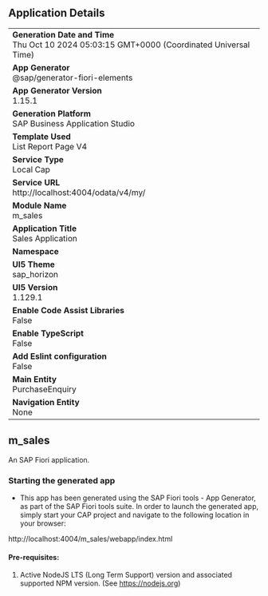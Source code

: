## Application Details
|               |
| ------------- |
|**Generation Date and Time**<br>Thu Oct 10 2024 05:03:15 GMT+0000 (Coordinated Universal Time)|
|**App Generator**<br>@sap/generator-fiori-elements|
|**App Generator Version**<br>1.15.1|
|**Generation Platform**<br>SAP Business Application Studio|
|**Template Used**<br>List Report Page V4|
|**Service Type**<br>Local Cap|
|**Service URL**<br>http://localhost:4004/odata/v4/my/|
|**Module Name**<br>m_sales|
|**Application Title**<br>Sales Application|
|**Namespace**<br>|
|**UI5 Theme**<br>sap_horizon|
|**UI5 Version**<br>1.129.1|
|**Enable Code Assist Libraries**<br>False|
|**Enable TypeScript**<br>False|
|**Add Eslint configuration**<br>False|
|**Main Entity**<br>PurchaseEnquiry|
|**Navigation Entity**<br>None|

## m_sales

An SAP Fiori application.

### Starting the generated app

-   This app has been generated using the SAP Fiori tools - App Generator, as part of the SAP Fiori tools suite.  In order to launch the generated app, simply start your CAP project and navigate to the following location in your browser:

http://localhost:4004/m_sales/webapp/index.html

#### Pre-requisites:

1. Active NodeJS LTS (Long Term Support) version and associated supported NPM version.  (See https://nodejs.org)


